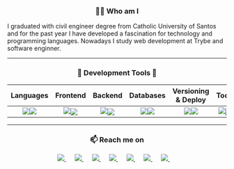 <h3 align="center">👨‍💻 Who am I</h3>
<p align="left">
  <bold>I graduated with civil engineer degree from Catholic University of Santos and for the past year I have developed a fascination for technology and programming languages. Nowadays I study web development at Trybe and software enginner.</bold>
</p>

<hr />

<!-- PROGRAMMING LANGUAGES -->
<!-- <p align="center">
  <img width="50%" src="https://github-readme-stats.vercel.app/api?username=Vincenzofdg&theme=blue-green" />
  <img width="42%" src="https://github-readme-stats.vercel.app/api/top-langs/?username=Vincenzofdg&layout=compact&count_private=true&theme=blue-green"/>
</p> -->

<div align="center">
    <h3 align="center">🔭 Development Tools 💬 </h3>
    
|   Languages  |    Frontend    |    Backend    |  Databases   |  Versioning & Deploy  |    Tools    |
|    :---:     |     :---:      |     :---:     |    :---:     |        :---:          |    :---:    |
| <img src="https://skillicons.dev/icons?i=js" /><img src="https://skillicons.dev/icons?i=py" /> | <img src="https://skillicons.dev/icons?i=html,css,bootstrap" /><img align="center" src="https://skillicons.dev/icons?i=jest,react,redux" /> | <img src="https://skillicons.dev/icons?i=nodejs,express" /><img align="center" src="https://skillicons.dev/icons?i=ts" /> | <img src="https://skillicons.dev/icons?i=mysql" /><img src="https://skillicons.dev/icons?i=mongodb" /> | <img src="https://skillicons.dev/icons?i=git" /><img src="https://skillicons.dev/icons?i=docker" /> | <img src="https://skillicons.dev/icons?i=vscode,atom" /><img align="center" src="https://skillicons.dev/icons?i=bash,figma" /> |

</div>

<hr />

<!-- CONTACT -->
<h3  align="center">📫 Reach me on</h3>
<p align="center">
  <!--Linkedin-->
  <a target="_blank" href="https://www.linkedin.com/in/vincenzo-f-di-giacomo-107347223/">
    <img src="https://img.shields.io/badge/linkedin-%230077B5.svg?&style=for-the-badge&logo=linkedin&logoColor=white" />
  </a>
  &nbsp;&nbsp;&nbsp;&nbsp;
  
  <!--HackerRank-->
  <a target="_blank" href="https://www.hackerrank.com/vincenzofdg?hr_r=1">
    <img src="https://img.shields.io/badge/-Hackerrank-2EC866?style=for-the-badge&logo=HackerRank&logoColor=white" />
  </a>
  &nbsp;&nbsp;&nbsp;&nbsp;
  
  <!--Telegram-->
  <a target="_blank" href="https://t.me/vincenzofdg">
    <img src="https://img.shields.io/badge/Telegram-005ebd?style=for-the-badge&logo=telegram&logoColor=white" />
  </a>
  &nbsp;&nbsp;&nbsp;&nbsp;
  
  <!--Instagram-->
  <a target="_blank" href="https://www.instagram.com/vincenzofdg/">
    <img src="https://img.shields.io/badge/Instagram-E4405F?style=for-the-badge&logo=instagram&logoColor=white" />
  </a>
  &nbsp;&nbsp;&nbsp;&nbsp;
  
  <!--Discord-->
  <a target="_blank" href="https://discordapp.com/users/630898609755258891">
    <img src="https://img.shields.io/badge/Discord-7289DA?style=for-the-badge&logo=discord&logoColor=white" />
  </a>
  &nbsp;&nbsp;&nbsp;&nbsp;
  
  <!--Steam-->
  <a target="_blank" href="https://steamcommunity.com/id/vfdgiacomo">
    <img src="https://img.shields.io/badge/Steam-5f4b37?style=for-the-badge&logo=steam&logoColor=white" />
  </a>
  &nbsp;&nbsp;&nbsp;&nbsp;
  
  <!--Email-->
  <a href="mailto:vincenzofdg.dev@gmail.com?subject=Hello%20Vincenzo,%20From%20Github">
    <img src="https://img.shields.io/badge/Gmail-D14836?style=for-the-badge&logo=gmail&logoColor=white" />
  </a>
  &nbsp;&nbsp;&nbsp;&nbsp;
</p>

<!-- ![Snake animation](https://github.com/Vincenzofdg/Vincenzofdg/blob/output/github-contribution-grid-snake.svg) -->

<!-- Source ==> https://dev.to/envoy_/150-badges-for-github-pnk -->
